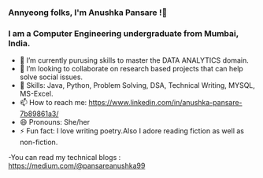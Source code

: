 ### Annyeong folks, I'm Anushka Pansare !👋

### I am a Computer Engineering undergraduate from Mumbai, India.

- 🌱 I’m currently purusing skills to master the DATA ANALYTICS domain.
- 👯 I’m looking to collaborate on research based projects that can help solve social issues.
- 🤹 Skills: Java, Python, Problem Solving, DSA, Technical Writing, MYSQL, MS-Excel.
- 📫 How to reach me: https://www.linkedin.com/in/anushka-pansare-7b89861a3/
- 😄 Pronouns: She/her
- ⚡ Fun fact: I love writing poetry.Also I adore reading fiction as well as non-fiction.

-You can read my technical blogs : https://medium.com/@pansareanushka99
